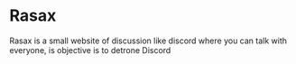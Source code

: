 # Rasax
Rasax is a small website of discussion like discord where you can talk with everyone, is objective is to detrone Discord
